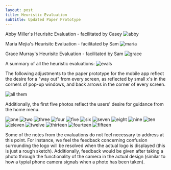 ```yaml
---
layout: post
title: Heuristic Evaluation
subtitle: Updated Paper Prototype
---
```


Abby Miller's Heurisitc Evaluation - facilitated by Casey
![abby](/img/abbyEval.JPG)

Maria Mejia's Heurisitc Evaluation - facilitated by Sam
![maria](/img/mariaEval.JPG)

Grace Murray's Heurisitc Evaluation - facilitated by Sam
![grace](/img/graceEval.JPG)

A summary of all the heuristic evaluations:
![evals](/img/evals.png)

The following adjustments to the paper prototype for the mobile app reflect the desire for a "way out" from every screen, as reflected by small x's in the corners of pop-up windows, and back arrows in the corner of every screen.

![all them](/img/prototypePostEvals.png)

Additionally, the first five photos reflect the users' desire for guidance from the home menu.

![one](/img/paper1.JPG)
![two](/img/paper2.JPG)
![three](/img/paper3.JPG)
![four](/img/paper4.JPG)
![five](/img/paper5.JPG)
![six](/img/paper6.JPG)
![seven](/img/paper7.JPG)
![eight](/img/paper8.JPG)
![nine](/img/paper9.JPG)
![ten](/img/paper10.JPG)
![eleven](/img/paper11.JPG)
![twelve](/img/paper12.JPG)
![thirteen](/img/paper13.JPG)
![fourteen](/img/paper14.JPG)
![fifteen](/img/paper15.JPG)

Some of the notes from the evaluations do not feel necessary to address at this point. For instance, we feel the feedback concerning confusion surrounding the logo will be resolved when the actual logo is displayed (this is just a rough sketch). Additionally, feedback would be given after taking a photo through the functionality of the camera in the actual design (similar to how a typial phone camera signals when a photo has been taken).
